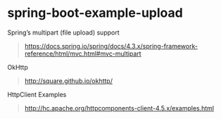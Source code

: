 # spring-boot-example-upload

Spring’s multipart (file upload) support
> https://docs.spring.io/spring/docs/4.3.x/spring-framework-reference/html/mvc.html#mvc-multipart

OkHttp
> http://square.github.io/okhttp/

HttpClient Examples
> http://hc.apache.org/httpcomponents-client-4.5.x/examples.html
